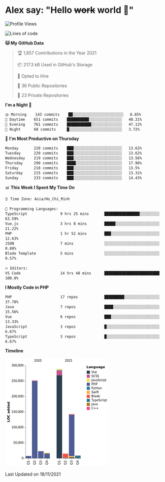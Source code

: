# Alex say: "Hello ~~work~~ world 🐾"

<!--START_SECTION:waka-->
![Profile Views](http://img.shields.io/badge/Profile%20Views-0-blue)

![Lines of code](https://img.shields.io/badge/From%20Hello%20World%20I%27ve%20Written-752230%20lines%20of%20code-blue)

**🐱 My GitHub Data** 

> 🏆 1,857 Contributions in the Year 2021
 > 
> 📦 217.3 kB Used in GitHub's Storage 
 > 
> 💼 Opted to Hire
 > 
> 📜 36 Public Repositories 
 > 
> 🔑 23 Private Repositories  
 > 
**I'm a Night 🦉** 

```text
🌞 Morning    143 commits    ██░░░░░░░░░░░░░░░░░░░░░░░   8.85% 
🌆 Daytime    651 commits    ██████████░░░░░░░░░░░░░░░   40.31% 
🌃 Evening    761 commits    ███████████░░░░░░░░░░░░░░   47.12% 
🌙 Night      60 commits     █░░░░░░░░░░░░░░░░░░░░░░░░   3.72%

```
📅 **I'm Most Productive on Thursday** 

```text
Monday       220 commits    ███░░░░░░░░░░░░░░░░░░░░░░   13.62% 
Tuesday      220 commits    ███░░░░░░░░░░░░░░░░░░░░░░   13.62% 
Wednesday    219 commits    ███░░░░░░░░░░░░░░░░░░░░░░   13.56% 
Thursday     290 commits    ████░░░░░░░░░░░░░░░░░░░░░   17.96% 
Friday       218 commits    ███░░░░░░░░░░░░░░░░░░░░░░   13.5% 
Saturday     215 commits    ███░░░░░░░░░░░░░░░░░░░░░░   13.31% 
Sunday       233 commits    ███░░░░░░░░░░░░░░░░░░░░░░   14.43%

```


📊 **This Week I Spent My Time On** 

```text
⌚︎ Time Zone: Asia/Ho_Chi_Minh

💬 Programming Languages: 
TypeScript               9 hrs 25 mins       ████████████████░░░░░░░░░   63.59% 
Vue.js                   3 hrs 8 mins        █████░░░░░░░░░░░░░░░░░░░░   21.22% 
PHP                      1 hr 52 mins        ███░░░░░░░░░░░░░░░░░░░░░░   12.63% 
JSON                     7 mins              ░░░░░░░░░░░░░░░░░░░░░░░░░   0.88% 
Blade Template           5 mins              ░░░░░░░░░░░░░░░░░░░░░░░░░   0.57%

🔥 Editors: 
VS Code                  14 hrs 48 mins      █████████████████████████   100.0%

```

**I Mostly Code in PHP** 

```text
PHP                      17 repos            █████████░░░░░░░░░░░░░░░░   37.78% 
Java                     7 repos             ████░░░░░░░░░░░░░░░░░░░░░   15.56% 
Vue                      6 repos             ███░░░░░░░░░░░░░░░░░░░░░░   13.33% 
JavaScript               3 repos             █░░░░░░░░░░░░░░░░░░░░░░░░   6.67% 
TypeScript               3 repos             █░░░░░░░░░░░░░░░░░░░░░░░░   6.67%

```


**Timeline**

![Chart not found](https://raw.githubusercontent.com/alexzvn/alexzvn/main/charts/bar_graph.png) 


 Last Updated on 18/11/2021
<!--END_SECTION:waka-->
